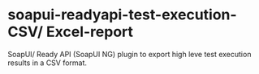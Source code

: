 # soapui-readyapi-test-execution-CSV/ Excel-report
SoapUI/ Ready API (SoapUI NG) plugin to export high leve test execution results in a CSV format.
